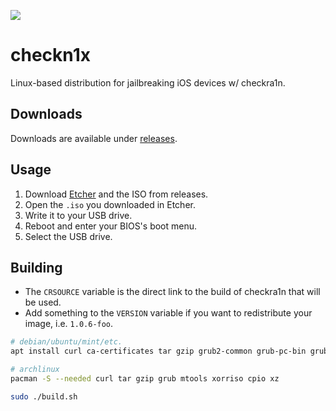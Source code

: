 ![](https://git.asineth.gq/asineth/checkn1x/raw/branch/master/icon_dark.png)

# checkn1x

Linux-based distribution for jailbreaking iOS devices w/ checkra1n.

## Downloads

Downloads are available under [releases](https://git.asineth.gq/asineth/checkn1x/releases).

## Usage

1. Download [Etcher](https://etcher.io) and the ISO from releases.
2. Open the ``.iso`` you downloaded in Etcher.
3. Write it to your USB drive.
4. Reboot and enter your BIOS's boot menu.
5. Select the USB drive.

## Building

* The ``CRSOURCE`` variable is the direct link to the build of checkra1n that will be used.
* Add something to the ``VERSION`` variable if you want to redistribute your image, i.e. ``1.0.6-foo``.

```sh
# debian/ubuntu/mint/etc.
apt install curl ca-certificates tar gzip grub2-common grub-pc-bin grub-efi-amd64-bin

# archlinux
pacman -S --needed curl tar gzip grub mtools xorriso cpio xz

sudo ./build.sh
```
